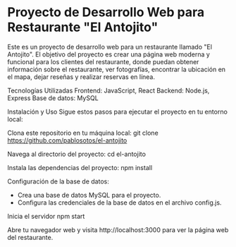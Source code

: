 # Proyecto de Desarrollo Web para Restaurante "El Antojito"
Este es un proyecto de desarrollo web para un restaurante llamado "El Antojito". El objetivo del proyecto es crear una página web moderna y funcional para los clientes del restaurante, donde puedan obtener información sobre el restaurante, ver fotografías, encontrar la ubicación en el mapa, dejar reseñas y realizar reservas en línea.

Tecnologías Utilizadas
Frontend: JavaScript, React
Backend: Node.js, Express
Base de datos: MySQL

Instalación y Uso
Sigue estos pasos para ejecutar el proyecto en tu entorno local:

Clona este repositorio en tu máquina local:
git clone https://github.com/pablosotos/el-antojito

Navega al directorio del proyecto:
cd el-antojito

Instala las dependencias del proyecto:
npm install

Configuración de la base de datos:
- Crea una base de datos MySQL para el proyecto.
- Configura las credenciales de la base de datos en el archivo config.js.

Inicia el servidor
npm start

Abre tu navegador web y visita http://localhost:3000 para ver la página web del restaurante.
